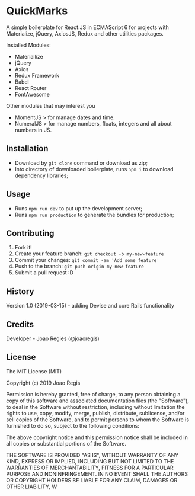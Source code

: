 # QuickMarks
 
A simple boilerplate for React.JS in ECMAScript 6 for projects with Materialize, jQuery, AxiosJS, Redux and other utilities packages.

Installed Modules:  
- Materiallize  
- jQuery
- Axios
- Redux Framework
- Babel
- React Router
- FontAwesome

Other modules that may interest you
- MomentJS > for manage dates and time.
- NumeralJS > for manage numbers, floats, integers and all about numbers in JS.
 
## Installation
 
- Download by `git clone` command or download as zip;
- Into directory of downloaded boilerplate, runs `npm i` to download dependency libraries;
 
## Usage
 
 - Runs `npm run dev` to put up the development server;
 - Runs `npm run production` to generate the bundles for production;
 
## Contributing
 
1. Fork it!
2. Create your feature branch: `git checkout -b my-new-feature`
3. Commit your changes: `git commit -am 'Add some feature'`
4. Push to the branch: `git push origin my-new-feature`
5. Submit a pull request :D
 
## History
 
Version 1.0 (2019-03-15) - adding Devise and core Rails functionality
 
## Credits
 
Developer - Joao Regies (@joaoregis)
 
## License
 
The MIT License (MIT)

Copyright (c) 2019 Joao Regis

Permission is hereby granted, free of charge, to any person obtaining a copy of this software and associated documentation files (the "Software"), to deal in the Software without restriction, including without limitation the rights to use, copy, modify, merge, publish, distribute, sublicense, and/or sell copies of the Software, and to permit persons to whom the Software is furnished to do so, subject to the following conditions:

The above copyright notice and this permission notice shall be included in all copies or substantial portions of the Software.

THE SOFTWARE IS PROVIDED "AS IS", WITHOUT WARRANTY OF ANY KIND, EXPRESS OR IMPLIED, INCLUDING BUT NOT LIMITED TO THE WARRANTIES OF MERCHANTABILITY, FITNESS FOR A PARTICULAR PURPOSE AND NONINFRINGEMENT. IN NO EVENT SHALL THE AUTHORS OR COPYRIGHT HOLDERS BE LIABLE FOR ANY CLAIM, DAMAGES OR OTHER LIABILITY, W
